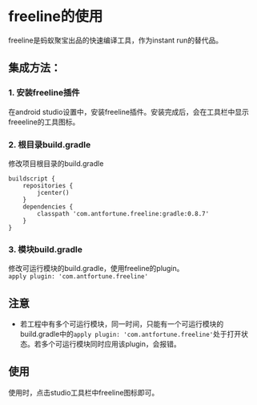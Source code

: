 
# freeline的使用

freeline是蚂蚁聚宝出品的快速编译工具，作为instant run的替代品。

## 集成方法：

### 1. 安装freeline插件
在android studio设置中，安装freeline插件。安装完成后，会在工具栏中显示freeeline的工具图标。

### 2. 根目录build.gradle
修改项目根目录的build.gradle
```
buildscript {
    repositories {
        jcenter()
    }
    dependencies {
        classpath 'com.antfortune.freeline:gradle:0.8.7'
    }
}
```

### 3. 模块build.gradle
修改可运行模块的build.gradle，使用freeline的plugin。  
`apply plugin: 'com.antfortune.freeline'`

## 注意

- 若工程中有多个可运行模块，同一时间，只能有一个可运行模块的build.gradle中的`apply plugin: 'com.antfortune.freeline'`处于打开状态。若多个可运行模块同时应用该plugin，会报错。

## 使用

使用时，点击studio工具栏中freeline图标即可。

